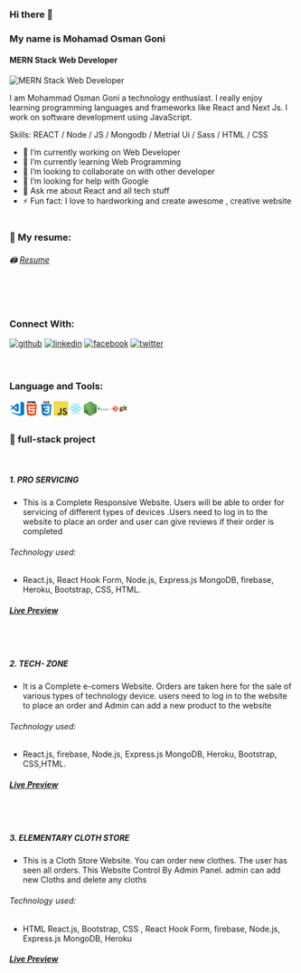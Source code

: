 ### Hi there 👋 
### My name is Mohamad Osman Goni
#### MERN Stack Web Developer
![MERN Stack Web Developer](https://i.ibb.co/pxtj4cL/Add-a-heading.png)

I am Mohammad Osman Goni a technology enthusiast. I really enjoy learning programming languages and frameworks like React and Next Js.  I work on software development using JavaScript.

Skills:  REACT / Node / JS / Mongodb / Metrial Ui / Sass / HTML / CSS

- 🔭 I’m currently working on Web Developer 
- 🌱 I’m currently learning Web Programming 
- 👯 I’m looking to collaborate on with other developer 
- 🤔 I’m looking for help with Google 
- 💬 Ask me about React and all tech stuff 
- ⚡ Fun fact: I love to hardworking and create awesome , creative website 
<br/><br/>
### 📑 My resume:
   ###### 🖨 [Resume](https://drive.google.com/file/d/1jbKqWxMbkw9Bn3tEtNBrUzCQzlceqoSi/view?usp=sharing)

<br><br/>
### Connect With: 
[<img padding='20px' src='https://cdn.jsdelivr.net/npm/simple-icons@3.0.1/icons/github.svg' alt='github' width='22px'>](https://github.com/osmangoni0827)  [<img padding='20px' src='https://cdn.jsdelivr.net/npm/simple-icons@3.0.1/icons/linkedin.svg' alt='linkedin' width='22px'>](https://www.linkedin.com/in/mohamad-osman-goni-030819190//)  [<img padding='20px'  src='https://cdn.jsdelivr.net/npm/simple-icons@3.0.1/icons/facebook.svg' alt='facebook' width='22px'>](https://www.facebook.com/mohammadosman.goni.505/)  [<img padding='20px' src='https://cdn.jsdelivr.net/npm/simple-icons@3.0.1/icons/twitter.svg' alt='twitter' width='22px'>](https://twitter.com/Mohamma22609001)  
<br /><br />

### Language and Tools:

<img align="left" padding='20px'  alt="Visual Studio Code" width="26px" src="https://raw.githubusercontent.com/github/explore/80688e429a7d4ef2fca1e82350fe8e3517d3494d/topics/visual-studio-code/visual-studio-code.png" />
<img align="left" alt="HTML5" width="26px" src="https://raw.githubusercontent.com/github/explore/80688e429a7d4ef2fca1e82350fe8e3517d3494d/topics/html/html.png" />
<img align="left" alt="CSS3" width="26px" padding='20px' src="https://raw.githubusercontent.com/github/explore/80688e429a7d4ef2fca1e82350fe8e3517d3494d/topics/css/css.png" />
<img align="left" padding='20px'  alt="JavaScript" width="26px" src="https://raw.githubusercontent.com/github/explore/80688e429a7d4ef2fca1e82350fe8e3517d3494d/topics/javascript/javascript.png" />
<img align="left" padding='20px'  alt="React" width="26px" src="https://raw.githubusercontent.com/github/explore/80688e429a7d4ef2fca1e82350fe8e3517d3494d/topics/react/react.png" />
<img align="left" padding='20px'  alt="Node.js" width="26px" src="https://raw.githubusercontent.com/github/explore/80688e429a7d4ef2fca1e82350fe8e3517d3494d/topics/nodejs/nodejs.png" />
<img align="left" padding='20px'  alt="MongoDB" width="26px" src="https://raw.githubusercontent.com/github/explore/80688e429a7d4ef2fca1e82350fe8e3517d3494d/topics/mongodb/mongodb.png" />
<img align="left" padding='20px'  alt="Git" width="26px" src="https://raw.githubusercontent.com/github/explore/80688e429a7d4ef2fca1e82350fe8e3517d3494d/topics/git/git.png" />
<br/><br/>

### 📕  full-stack project
<br/>

##### 1. PRO SERVICING 
- This is a Complete Responsive Website. Users will be able to order for servicing of different types of devices .Users need to log in to the website to place an order and user can give reviews if their order is completed
###### Technology used:
- React.js, React Hook Form, Node.js, Express.js MongoDB, firebase, Heroku, Bootstrap, CSS, HTML.

##### [Live Preview](https://pro-servicing.web.app/ )

<br/><br/>
##### 2. TECH- ZONE 
- It is a Complete e-comers Website. Orders are taken here for the sale of various types of technology device. users need to log in to the website to place an order and Admin can add a new product to the website


###### Technology used:
- React.js, firebase, Node.js, Express.js MongoDB, Heroku, Bootstrap, CSS,HTML.

##### [Live Preview]( https://tech-zone-22c56.web.app/ )

<br/><br/>
##### 3. ELEMENTARY CLOTH STORE
- This is a Cloth Store Website. You can order new clothes. The user has seen all orders. This Website Control By Admin Panel. admin can add new Cloths and delete any cloths



###### Technology used:
- HTML React.js, Bootstrap, CSS , React Hook Form, firebase, Node.js, Express.js MongoDB,  Heroku

##### [Live Preview]( https://elementary-cloths-shop.web.app/)
